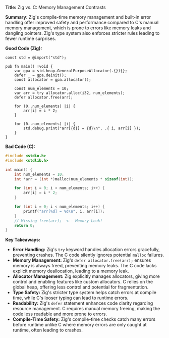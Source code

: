 **Title:** Zig vs. C: Memory Management Contrasts

**Summary:**  Zig's compile-time memory management and built-in error handling offer improved safety and performance compared to C's manual memory management, which is prone to errors like memory leaks and dangling pointers.  Zig's type system also enforces stricter rules leading to fewer runtime surprises.

**Good Code (Zig):**

```zig
const std = @import("std");

pub fn main() !void {
    var gpa = std.heap.GeneralPurposeAllocator(.{}){};
    defer _ = gpa.deinit();
    const allocator = gpa.allocator();

    const num_elements = 10;
    var arr = try allocator.alloc(i32, num_elements);
    defer allocator.free(arr);

    for (0..num_elements) |i| {
        arr[i] = i * 2;
    }

    for (0..num_elements) |i| {
        std.debug.print("arr[{d}] = {d}\n", .{ i, arr[i] });
    }
}
```

**Bad Code (C):**

```c
#include <stdio.h>
#include <stdlib.h>

int main() {
    int num_elements = 10;
    int *arr = (int *)malloc(num_elements * sizeof(int)); 

    for (int i = 0; i < num_elements; i++) {
        arr[i] = i * 2;
    }

    for (int i = 0; i < num_elements; i++) {
        printf("arr[%d] = %d\n", i, arr[i]);
    }
    // Missing free(arr);  <-- Memory Leak!
    return 0;
}
```

**Key Takeaways:**

* **Error Handling:** Zig's `try` keyword handles allocation errors gracefully, preventing crashes.  The C code silently ignores potential `malloc` failures.
* **Memory Management:** Zig's `defer allocator.free(arr);` ensures memory is always freed, preventing memory leaks. The C code lacks explicit memory deallocation, leading to a memory leak.
* **Allocator Management:** Zig explicitly manages allocators, giving more control and enabling features like custom allocators. C relies on the global heap, offering less control and potential for fragmentation.
* **Type Safety:** Zig's stricter type system helps catch errors at compile time, while C's looser typing can lead to runtime errors.
* **Readability:**  Zig's `defer` statement enhances code clarity regarding resource management. C requires manual memory freeing, making the code less readable and more prone to errors.
* **Compile-Time Safety:** Zig's compile-time checks catch many errors before runtime unlike C where memory errors are only caught at runtime, often leading to crashes.


